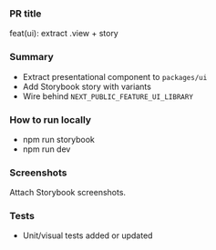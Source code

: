 ### PR title
feat(ui): extract <ComponentName>.view + story

### Summary
- Extract presentational component to `packages/ui`
- Add Storybook story with variants
- Wire behind `NEXT_PUBLIC_FEATURE_UI_LIBRARY`

### How to run locally
- npm run storybook
- npm run dev

### Screenshots
Attach Storybook screenshots.

### Tests
- Unit/visual tests added or updated


